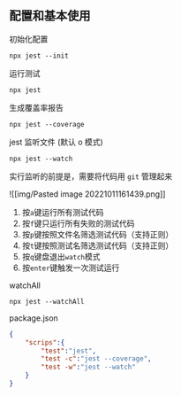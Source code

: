 ## 配置和基本使用

初始化配置

`npx jest --init`

运行测试

`npx jest`

生成覆盖率报告

`npx jest --coverage`

jest 监听文件 (默认 o 模式)

`npx jest --watch`

实行监听的前提是，需要将代码用 `git` 管理起来

![[img/Pasted image 20221011161439.png]]

1.  按`a`键运行所有测试代码
2.  按`f`键只运行所有失败的测试代码
3.  按`p`键按照文件名筛选测试代码（支持正则）
4.  按`t`键按照测试名筛选测试代码（支持正则）
5.  按`q`键盘退出`watch`模式
6.  按`enter`键触发一次测试运行

watchAll

`npx jest --watchAll`



package.json

```json
{
	"scrips":{
		"test":"jest",
		"test -c":"jest --coverage",
		"test -w":"jest --watch"
	}
}
```